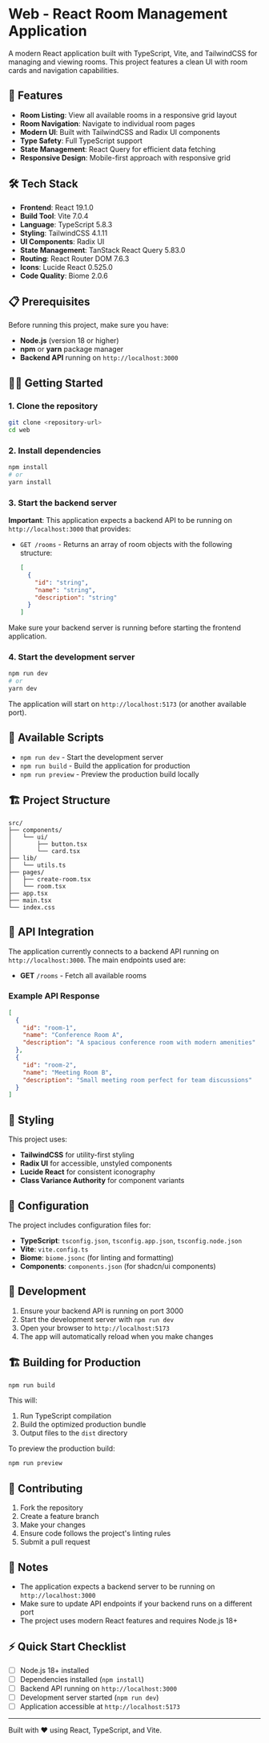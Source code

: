 # Web - React Room Management Application

A modern React application built with TypeScript, Vite, and TailwindCSS for managing and viewing rooms. This project features a clean UI with room cards and navigation capabilities.

## 🚀 Features

- **Room Listing**: View all available rooms in a responsive grid layout
- **Room Navigation**: Navigate to individual room pages
- **Modern UI**: Built with TailwindCSS and Radix UI components
- **Type Safety**: Full TypeScript support
- **State Management**: React Query for efficient data fetching
- **Responsive Design**: Mobile-first approach with responsive grid

## 🛠️ Tech Stack

- **Frontend**: React 19.1.0
- **Build Tool**: Vite 7.0.4
- **Language**: TypeScript 5.8.3
- **Styling**: TailwindCSS 4.1.11
- **UI Components**: Radix UI
- **State Management**: TanStack React Query 5.83.0
- **Routing**: React Router DOM 7.6.3
- **Icons**: Lucide React 0.525.0
- **Code Quality**: Biome 2.0.6

## 📋 Prerequisites

Before running this project, make sure you have:

- **Node.js** (version 18 or higher)
- **npm** or **yarn** package manager
- **Backend API** running on `http://localhost:3000`

## 🏃‍♂️ Getting Started

### 1. Clone the repository

```bash
git clone <repository-url>
cd web
```

### 2. Install dependencies

```bash
npm install
# or
yarn install
```

### 3. Start the backend server

**Important**: This application expects a backend API to be running on `http://localhost:3000` that provides:

- `GET /rooms` - Returns an array of room objects with the following structure:
  ```json
  [
    {
      "id": "string",
      "name": "string",
      "description": "string"
    }
  ]
  ```

Make sure your backend server is running before starting the frontend application.

### 4. Start the development server

```bash
npm run dev
# or
yarn dev
```

The application will start on `http://localhost:5173` (or another available port).

## 📜 Available Scripts

- `npm run dev` - Start the development server
- `npm run build` - Build the application for production
- `npm run preview` - Preview the production build locally

## 🏗️ Project Structure

```
src/
├── components/
│   └── ui/
│       ├── button.tsx
│       └── card.tsx
├── lib/
│   └── utils.ts
├── pages/
│   ├── create-room.tsx
│   └── room.tsx
├── app.tsx
├── main.tsx
└── index.css
```

## 🔗 API Integration

The application currently connects to a backend API running on `http://localhost:3000`. The main endpoints used are:

- **GET** `/rooms` - Fetch all available rooms

### Example API Response

```json
[
  {
    "id": "room-1",
    "name": "Conference Room A",
    "description": "A spacious conference room with modern amenities"
  },
  {
    "id": "room-2",
    "name": "Meeting Room B",
    "description": "Small meeting room perfect for team discussions"
  }
]
```

## 🎨 Styling

This project uses:

- **TailwindCSS** for utility-first styling
- **Radix UI** for accessible, unstyled components
- **Lucide React** for consistent iconography
- **Class Variance Authority** for component variants

## 🔧 Configuration

The project includes configuration files for:

- **TypeScript**: `tsconfig.json`, `tsconfig.app.json`, `tsconfig.node.json`
- **Vite**: `vite.config.ts`
- **Biome**: `biome.jsonc` (for linting and formatting)
- **Components**: `components.json` (for shadcn/ui components)

## 🚦 Development

1. Ensure your backend API is running on port 3000
2. Start the development server with `npm run dev`
3. Open your browser to `http://localhost:5173`
4. The app will automatically reload when you make changes

## 🏗️ Building for Production

```bash
npm run build
```

This will:

1. Run TypeScript compilation
2. Build the optimized production bundle
3. Output files to the `dist` directory

To preview the production build:

```bash
npm run preview
```

## 🤝 Contributing

1. Fork the repository
2. Create a feature branch
3. Make your changes
4. Ensure code follows the project's linting rules
5. Submit a pull request

## 📝 Notes

- The application expects a backend server to be running on `http://localhost:3000`
- Make sure to update API endpoints if your backend runs on a different port
- The project uses modern React features and requires Node.js 18+

## ⚡ Quick Start Checklist

- [ ] Node.js 18+ installed
- [ ] Dependencies installed (`npm install`)
- [ ] Backend API running on `http://localhost:3000`
- [ ] Development server started (`npm run dev`)
- [ ] Application accessible at `http://localhost:5173`

---

Built with ❤️ using React, TypeScript, and Vite.
